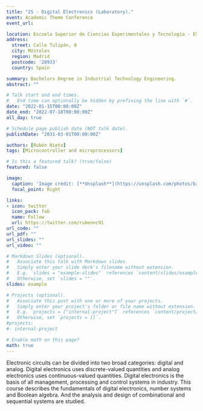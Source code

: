 ```yaml
---
title: "2S - Digital Electronics (Laboratory)."
event: Academic Theme Conference
event_url: 

location: Escuela Superior de Ciencias Experimentales y Tecnología - ESCET URJC
address:
  street: Calle Tulipán, 0
  city: Móstoles
  region: Madrid
  postcode: '28933'
  country: Spain

summary: Bachelors Degree in Industrial Technology Engineering.
abstract: ""

# Talk start and end times.
#   End time can optionally be hidden by prefixing the line with `#`.
date: "2022-01-15T00:00:00Z"
date_end: "2022-07-18T00:00:00Z"
all_day: true

# Schedule page publish date (NOT talk date).
publishDate: "2031-03-01T00:00:00Z"

authors: [Rubén Nieto]
tags: [Microcontroller and microprocessors]

# Is this a featured talk? (true/false)
featured: false

image:
  caption: 'Image credit: [**Unsplash**](https://unsplash.com/photos/bzdhc5b3Bxs)'
  focal_point: Right

links:
- icon: twitter
  icon_pack: fab
  name: Follow
  url: https://twitter.com/rubennc91
url_code: ""
url_pdf: ""
url_slides: ""
url_video: ""

# Markdown Slides (optional).
#   Associate this talk with Markdown slides.
#   Simply enter your slide deck's filename without extension.
#   E.g. `slides = "example-slides"` references `content/slides/example-slides.md`.
#   Otherwise, set `slides = ""`.
slides: example

# Projects (optional).
#   Associate this post with one or more of your projects.
#   Simply enter your project's folder or file name without extension.
#   E.g. `projects = ["internal-project"]` references `content/project/deep-learning/index.md`.
#   Otherwise, set `projects = []`.
#projects:
#- internal-project

# Enable math on this page?
math: true
---
```


Electronic circuits can be divided into two broad categories: digital and analog. Digital electronics uses discrete-valued quantities and analog electronics uses continuous-valued quantities. Digital electronics is the basis of all management, processing and control systems in industry. This course describes the fundamentals of digital electronics, number systems and Boolean algebra.  And the analysis and design of combinational and sequential systems are studied.